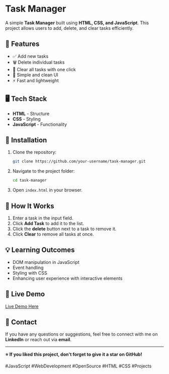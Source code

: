 # Task Manager

A simple **Task Manager** built using **HTML, CSS, and JavaScript**. This project allows users to add, delete, and clear tasks efficiently.

## 🚀 Features

- ✅ Add new tasks
- 🗑️ Delete individual tasks
- 🧹 Clear all tasks with one click
- 🎨 Simple and clean UI
- ⚡ Fast and lightweight

## 🖥️ Tech Stack

- **HTML** - Structure
- **CSS** - Styling
- **JavaScript** - Functionality


## 🔧 Installation

1. Clone the repository:
   ```bash
   git clone https://github.com/your-username/task-manager.git
   ```
2. Navigate to the project folder:
   ```bash
   cd task-manager
   ```
3. Open `index.html` in your browser.

## 🎯 How It Works

1. Enter a task in the input field.
2. Click **Add Task** to add it to the list.
3. Click the **delete** button next to a task to remove it.
4. Click **Clear** to remove all tasks at once.

## 💡 Learning Outcomes

- DOM manipulation in JavaScript
- Event handling
- Styling with CSS
- Enhancing user experience with interactive elements

## 🔗 Live Demo

[Live Demo Here](your-demo-link-here)


## 📩 Contact

If you have any questions or suggestions, feel free to connect with me on **LinkedIn** or reach out via **email**.

---

**⭐ If you liked this project, don't forget to give it a star on GitHub!**

#JavaScript #WebDevelopment #OpenSource #HTML #CSS #Projects
